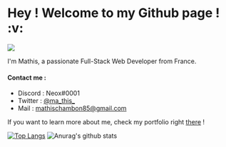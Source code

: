 <h1> Hey ! Welcome to my Github page ! :v:</h1>

![](https://komarev.com/ghpvc/?username=Neox63)

I'm Mathis, a passionate Full-Stack Web Developer from France.

<h4>Contact me : </h4>

- Discord : Neox#0001
- Twitter : <a href="https://twitter.com/ma_this_">@ma_this_</a>
- Mail : <a href="mailto:mathischambon85@gmail.com">mathischambon85@gmail.com</a>

If you want to learn more about me, check my portfolio right <a href="https://mathiis.tk/">there</a> !

[![Top Langs](https://github-readme-stats.vercel.app/api/top-langs/?username=Neox63)](https://github.com/anuraghazra/github-readme-stats) ![Anurag's github stats](https://github-readme-stats.vercel.app/api?username=Neox63&hide_rank=true&show_icons=true&include_all_commits=true&count_private=true&hide=prs) 
